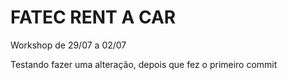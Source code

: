 # FATEC RENT A CAR 

Workshop de 29/07 a 02/07

Testando fazer uma alteração, depois que fez o primeiro commit 